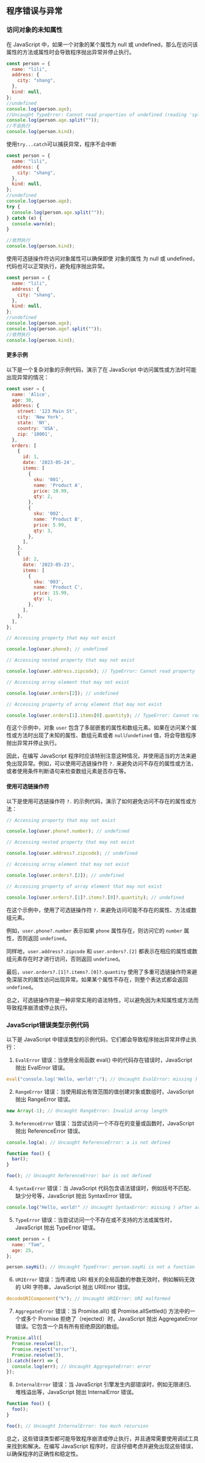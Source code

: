 ## 程序错误与异常

### 访问对象的未知属性

在 JavaScript 中，如果一个对象的某个属性为 null 或 undefined，那么在访问该属性的方法或属性时会导致程序抛出异常并停止执行。

```javascript
const person = {
  name: "lili",
  address: {
    city: "shang",
  },
  kind: null,
};
//undefined
console.log(person.age);
//Uncaught TypeError: Cannot read properties of undefined (reading 'split')
console.log(person.age.split(""));
//不会执行
console.log(person.kind);
```

使用`try...catch`可以捕获异常，程序不会中断

```javascript
const person = {
  name: "lili",
  address: {
    city: "shang",
  },
  kind: null,
};
//undefined
console.log(person.age);
try {
  console.log(person.age.split(""));
} catch (e) {
  console.warn(e);
}

//依然执行
console.log(person.kind);
```

使用可选链操作符访问对象属性可以确保即使 对象的属性 为 null 或 undefined，代码也可以正常执行，避免程序抛出异常。

```javascript
const person = {
  name: "lili",
  address: {
    city: "shang",
  },
  kind: null,
};
//undefined
console.log(person.age);
console.log(person.age?.split(""));
//依然执行
console.log(person.kind);
```

#### 更多示例
以下是一个复杂对象的示例代码，演示了在 JavaScript 中访问属性或方法时可能出现异常的情况：

```js
const user = {
  name: 'Alice',
  age: 30,
  address: {
    street: '123 Main St',
    city: 'New York',
    state: 'NY',
    country: 'USA',
    zip: '10001',
  },
  orders: [
    {
      id: 1,
      date: '2023-05-24',
      items: [
        {
          sku: '001',
          name: 'Product A',
          price: 10.99,
          qty: 2,
        },
        {
          sku: '002',
          name: 'Product B',
          price: 5.99,
          qty: 3,
        },
      ],
    },
    {
      id: 2,
      date: '2023-05-23',
      items: [
        {
          sku: '003',
          name: 'Product C',
          price: 15.99,
          qty: 1,
        },
      ],
    },
  ],
};

// Accessing property that may not exist

console.log(user.phone); // undefined

// Accessing nested property that may not exist

console.log(user.address.zipcode); // TypeError: Cannot read property 'zipcode' of undefined

// Accessing array element that may not exist

console.log(user.orders[2]); // undefined

// Accessing property of array element that may not exist

console.log(user.orders[1].items[0].quantity); // TypeError: Cannot read property 'quantity' of undefined
```

在这个示例中，对象 `user` 包含了多层嵌套的属性和数组元素。如果在访问某个属性或方法时出现了未知的属性、数组元素或者 `null`/`undefined` 值，将会导致程序抛出异常并停止执行。

因此，在编写 JavaScript 程序时应该特别注意这种情况，并使用适当的方法来避免出现异常。例如，可以使用可选链操作符 `?.` 来避免访问不存在的属性或方法，或者使用条件判断语句来检查数组元素是否存在等。

#### 使用可选链操作符
以下是使用可选链操作符 `?.` 的示例代码，演示了如何避免访问不存在的属性或方法：

```js
// Accessing property that may not exist

console.log(user.phone?.number); // undefined

// Accessing nested property that may not exist

console.log(user.address?.zipcode); // undefined

// Accessing array element that may not exist

console.log(user.orders?.[2]); // undefined

// Accessing property of array element that may not exist

console.log(user.orders?.[1]?.items?.[0]?.quantity); // undefined
```

在这个示例中，使用了可选链操作符 `?.` 来避免访问可能不存在的属性、方法或数组元素。

例如，`user.phone?.number` 表示如果 `phone` 属性存在，则访问它的 `number` 属性，否则返回 `undefined`。

同样地，`user.address?.zipcode` 和 `user.orders?.[2]` 都表示在相应的属性或数组元素存在时才进行访问，否则返回 `undefined`。

最后，`user.orders?.[1]?.items?.[0]?.quantity` 使用了多重可选链操作符来避免深层次的属性访问出现异常。如果某个属性不存在，则整个表达式都会返回 `undefined`。

总之，可选链操作符是一种非常实用的语法特性，可以避免因为未知属性或方法而导致程序崩溃或停止执行。

### JavaScript错误类型示例代码
以下是 JavaScript 中错误类型的示例代码，它们都会导致程序抛出异常并停止执行：

1. `EvalError` 错误：当使用全局函数 eval() 中的代码存在错误时，JavaScript 抛出 EvalError 错误。

```javascript
eval("console.log('Hello, world!';"); // Uncaught EvalError: missing ) after argument list
```

2. `RangeError` 错误：当使用超出有效范围的值创建对象或数组时，JavaScript 抛出 RangeError 错误。

```javascript
new Array(-1); // Uncaught RangeError: Invalid array length
```

3. `ReferenceError` 错误：当尝试访问一个不存在的变量或函数时，JavaScript 抛出 ReferenceError 错误。

```javascript
console.log(a); // Uncaught ReferenceError: a is not defined

function foo() {
  bar();
}

foo(); // Uncaught ReferenceError: bar is not defined
```

4. `SyntaxError` 错误：当 JavaScript 代码包含语法错误时，例如括号不匹配、缺少分号等，JavaScript 抛出 SyntaxError 错误。

```javascript
console.log("Hello, world!" // Uncaught SyntaxError: missing ) after argument list
```

5. `TypeError` 错误：当尝试访问一个不存在或不支持的方法或属性时，JavaScript 抛出 TypeError 错误。

```javascript
const person = {
  name: "Tom",
  age: 25,
};

person.sayHi(); // Uncaught TypeError: person.sayHi is not a function
```

6. `URIError` 错误：当传递给 URI 相关的全局函数的参数无效时，例如解码无效的 URI 字符串，JavaScript 抛出 URIError 错误。

```javascript
decodeURIComponent("%"); // Uncaught URIError: URI malformed
```

7. `AggregateError` 错误：当 Promise.all() 或 Promise.allSettled() 方法中的一个或多个 Promise 拒绝了（rejected）时，JavaScript 抛出 AggregateError 错误。它包含一个具有所有拒绝原因的数组。

```javascript
Promise.all([
  Promise.resolve(1),
  Promise.reject("error"),
  Promise.resolve(3),
]).catch((err) => {
  console.log(err); // Uncaught AggregateError: error
});
```

8. `InternalError` 错误：当 JavaScript 引擎发生内部错误时，例如无限递归、堆栈溢出等，JavaScript 抛出 InternalError 错误。

```javascript
function foo() {
  foo();
}

foo(); // Uncaught InternalError: too much recursion
```

总之，这些错误类型都可能导致程序崩溃或停止执行，并且通常需要使用调试工具来找到和解决。在编写 JavaScript 程序时，应该仔细考虑并避免出现这些错误，以确保程序的正确性和稳定性。
